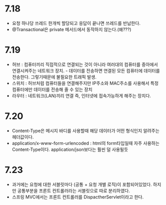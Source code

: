 # 7.18
- 요청 하나당 쓰레드 한개씩 할당되고 응답이 끝나면 쓰레드를 반납한다.
- @Transactional은 private 메서드에서 동작하지 않는다.(왜???)

# 7.19
- 허브 : 컴퓨터끼리 직접적으로 연결되는 것이 아니라 여러대의 컴퓨터를 중아에서 연결시켜주는 네트워크 장치.
      - 데이터를 전송하면 연결된 모든 컴퓨터에 데이터를 전송한다. 그렇기때문에 불필요한 트래픽 발생.
- 스위치 : 허브처럼 컴퓨터들을 연결해주지만 IP주소와 MAC주소를 사용해서 특정 컴퓨터에만 데이터를 전송해 줄 수 있는 장치
- 라우터 : 네트워크(LAN)끼리 연결 즉, 인터넷에 접속가능하게 해주는 장치다.

# 7.20
- Content-Type은 메시지 바디를 사용할때 해당 데이터가 어떤 형식인지 알려주는 헤더값이다.
- application/x-www-form-urlencoded : html의 form타입일때 자주 사용하는 Content-Type이다. application/json보다는 훨씬 덜 사용될듯

# 7.23
- 과거에는 요청에 대한 서블릿마다 (공통 + 요청 개별 로직)이 포함되어있었다. 하지만 공통부분을 프론트 컨트롤러라는 서블릿으로 따로 분리하였다.   
- 스프링 MVC에서는 프론트 컨트롤러를 DispactherServlet이라고 한다.


